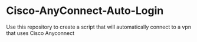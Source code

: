# Cisco-AnyConnect-Auto-Login
Use this repository to create a script that will automatically connect to a vpn that uses Cisco Anyconnect
